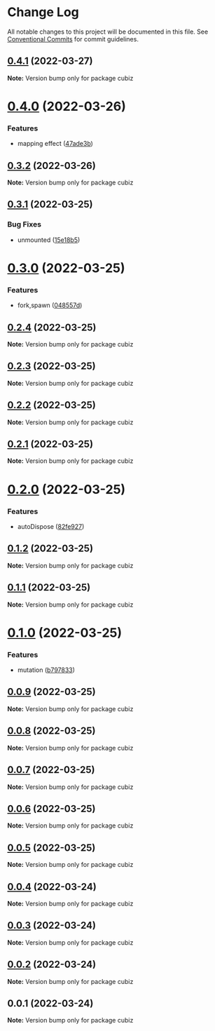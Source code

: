 # Change Log

All notable changes to this project will be documented in this file.
See [Conventional Commits](https://conventionalcommits.org) for commit guidelines.

## [0.4.1](https://github.com/linq2js/cubiz/compare/v0.4.0...v0.4.1) (2022-03-27)

**Note:** Version bump only for package cubiz





# [0.4.0](https://github.com/linq2js/cubiz/compare/v0.3.2...v0.4.0) (2022-03-26)


### Features

* mapping effect ([47ade3b](https://github.com/linq2js/cubiz/commit/47ade3b2cc333405545dad283af3b24ed8ac9447))





## [0.3.2](https://github.com/linq2js/cubiz/compare/v0.3.1...v0.3.2) (2022-03-26)

**Note:** Version bump only for package cubiz





## [0.3.1](https://github.com/linq2js/cubiz/compare/v0.3.0...v0.3.1) (2022-03-25)


### Bug Fixes

* unmounted ([15e18b5](https://github.com/linq2js/cubiz/commit/15e18b54f64c6a889021d428c97ecd09a2a5d00c))





# [0.3.0](https://github.com/linq2js/cubiz/compare/v0.2.4...v0.3.0) (2022-03-25)


### Features

* fork,spawn ([048557d](https://github.com/linq2js/cubiz/commit/048557d3d327819b384ec9e00431602d10446a1d))





## [0.2.4](https://github.com/linq2js/cubiz/compare/v0.2.3...v0.2.4) (2022-03-25)

**Note:** Version bump only for package cubiz





## [0.2.3](https://github.com/linq2js/cubiz/compare/v0.2.2...v0.2.3) (2022-03-25)

**Note:** Version bump only for package cubiz





## [0.2.2](https://github.com/linq2js/cubiz/compare/v0.2.1...v0.2.2) (2022-03-25)

**Note:** Version bump only for package cubiz





## [0.2.1](https://github.com/linq2js/cubiz/compare/v0.2.0...v0.2.1) (2022-03-25)

**Note:** Version bump only for package cubiz





# [0.2.0](https://github.com/linq2js/cubiz/compare/v0.1.2...v0.2.0) (2022-03-25)


### Features

* autoDispose ([82fe927](https://github.com/linq2js/cubiz/commit/82fe927d9d67125fa04a6e974e4afec09380de39))





## [0.1.2](https://github.com/linq2js/cubiz/compare/v0.1.1...v0.1.2) (2022-03-25)

**Note:** Version bump only for package cubiz





## [0.1.1](https://github.com/linq2js/cubiz/compare/v0.1.0...v0.1.1) (2022-03-25)

**Note:** Version bump only for package cubiz





# [0.1.0](https://github.com/linq2js/cubiz/compare/v0.0.9...v0.1.0) (2022-03-25)


### Features

* mutation ([b797833](https://github.com/linq2js/cubiz/commit/b797833d202b5f3d13861665296016e5597c335f))





## [0.0.9](https://github.com/linq2js/cubiz/compare/v0.0.8...v0.0.9) (2022-03-25)

**Note:** Version bump only for package cubiz





## [0.0.8](https://github.com/linq2js/cubiz/compare/v0.0.7...v0.0.8) (2022-03-25)

**Note:** Version bump only for package cubiz





## [0.0.7](https://github.com/linq2js/cubiz/compare/v0.0.6...v0.0.7) (2022-03-25)

**Note:** Version bump only for package cubiz





## [0.0.6](https://github.com/linq2js/cubiz/compare/v0.0.5...v0.0.6) (2022-03-25)

**Note:** Version bump only for package cubiz





## [0.0.5](https://github.com/linq2js/cubiz/compare/v0.0.4...v0.0.5) (2022-03-25)

**Note:** Version bump only for package cubiz





## [0.0.4](https://github.com/linq2js/cubiz/compare/v0.0.3...v0.0.4) (2022-03-24)

**Note:** Version bump only for package cubiz





## [0.0.3](https://github.com/linq2js/cubiz/compare/v0.0.2...v0.0.3) (2022-03-24)

**Note:** Version bump only for package cubiz





## [0.0.2](https://github.com/linq2js/cubiz/compare/v0.0.1...v0.0.2) (2022-03-24)

**Note:** Version bump only for package cubiz





## 0.0.1 (2022-03-24)

**Note:** Version bump only for package cubiz

